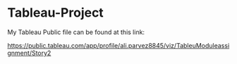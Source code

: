 # Tableau-Project

My Tableau Public file can be found at this link:

https://public.tableau.com/app/profile/ali.parvez8845/viz/TableuModuleassignment/Story2
